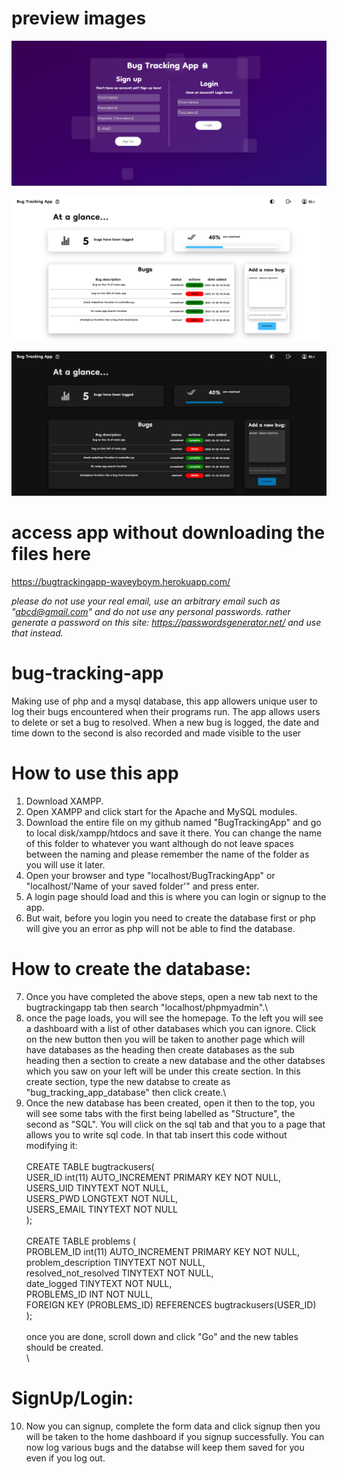 # preview images
![landingpage](landingpage.png "login signup page")

![lighttheme](lighttheme.png "light mode theme")

![darktheme](darktheme.png "dark mode theme")

# access app without downloading the files here
https://bugtrackingapp-waveyboym.herokuapp.com/

*please do not use your real email, use an arbitrary email such as "abcd@gmail.com" and do not use any personal passwords. rather generate a password on this site: https://passwordsgenerator.net/ and use that instead.*

# bug-tracking-app
Making use of php and a mysql database, this app allowers unique user to log their bugs encountered when their programs run. The app allows users to delete or set a bug to resolved. When a new bug is logged, the date and time down to the second is also recorded and made visible to the user


# How to use this app
1. Download XAMPP.
2. Open XAMPP and click start for the Apache and MySQL modules.
3. Download the entire file on my github named "BugTrackingApp" and go to local disk/xampp/htdocs and save it there. You can change the name of this folder to whatever you want although do not leave spaces between the naming and please remember the name of the folder as you will use it later.
4. Open your browser and type "localhost/BugTrackingApp" or "localhost/'Name of your saved folder'" and press enter.
5. A login page should load and this is where you can login or signup to the app.
6. But wait, before you login you need to create the database first or php will give you an error as php will not be able to find the database.

# How to create the database:
7. Once you have completed the above steps, open a new tab next to the bugtrackingapp tab then search "localhost/phpmyadmin".\
8. once the page loads, you will see the homepage. To the left you will see a dashboard with a list of other databases which you can ignore. Click on the new button then you will be taken to another page which will have databases as the heading then create databases as the sub heading then a section to create a new database and the other databses which you saw on your left will be under this create section. In this create section, type the new databse to create as "bug_tracking_app_database" then click create.\
9. Once the new database has been created, open it then to the top, you will see some tabs with the first being labelled as "Structure", the second as "SQL". You will click on the sql tab and that you to a page that allows you to write sql code. In that tab insert this code without modifying it:\
\
CREATE TABLE bugtrackusers(\
    USER_ID int(11) AUTO_INCREMENT PRIMARY KEY NOT NULL,\
    USERS_UID TINYTEXT NOT NULL,\
    USERS_PWD LONGTEXT NOT NULL,\
    USERS_EMAIL TINYTEXT NOT NULL\
);\
\
CREATE TABLE problems (\
    PROBLEM_ID int(11) AUTO_INCREMENT PRIMARY KEY NOT NULL,\
    problem_description TINYTEXT NOT NULL,\
    resolved_not_resolved TINYTEXT NOT NULL,\
    date_logged TINYTEXT NOT NULL,\
    PROBLEMS_ID INT NOT NULL,\
    FOREIGN KEY (PROBLEMS_ID) REFERENCES bugtrackusers(USER_ID)\
);\
\
once you are done, scroll down and click "Go" and the new tables should be created.\
\
# SignUp/Login:
10. Now you can signup, complete the form data and click signup then you will be taken to the home dashboard if you signup successfully. You can now log various bugs and the databse will keep them saved for you even if you log out.
